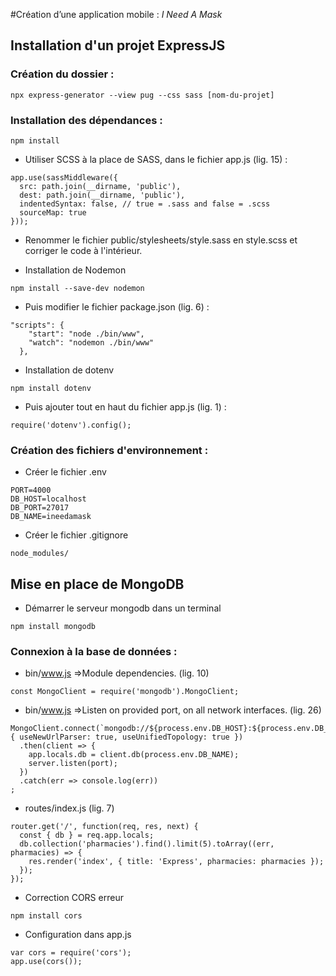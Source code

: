 #Création d’une application mobile : _I Need A Mask_

## Installation d'un projet ExpressJS

### Création du dossier :

```shell script
npx express-generator --view pug --css sass [nom-du-projet]
```

### Installation des dépendances :

```shell script
npm install
```

- Utiliser SCSS à la place de SASS, dans le fichier app.js (lig. 15) :

```shell script
app.use(sassMiddleware({
  src: path.join(__dirname, 'public'),
  dest: path.join(__dirname, 'public'),
  indentedSyntax: false, // true = .sass and false = .scss
  sourceMap: true
}));
```

- Renommer le fichier public/stylesheets/style.sass en style.scss et corriger le code à l'intérieur.

- Installation de Nodemon

```shell script
npm install --save-dev nodemon
```

- Puis modifier le fichier package.json (lig. 6) :

```shell script
"scripts": {
    "start": "node ./bin/www",
    "watch": "nodemon ./bin/www"
  },
```

- Installation de dotenv

```shell script
npm install dotenv
```

- Puis ajouter tout en haut du fichier app.js (lig. 1) :

```shell script
require('dotenv').config();
```


### Création des fichiers d'environnement :

- Créer le fichier .env
```shell script
PORT=4000
DB_HOST=localhost
DB_PORT=27017
DB_NAME=ineedamask
```

- Créer le fichier .gitignore
```shell script
node_modules/
```

## Mise en place de MongoDB

- Démarrer le serveur mongodb dans un terminal

```shell script
npm install mongodb
```

### Connexion à la base de données :

- bin/www.js =>Module dependencies. (lig. 10)
```shell script
const MongoClient = require('mongodb').MongoClient;
```

- bin/www.js =>Listen on provided port, on all network interfaces. (lig. 26)
```shell script
MongoClient.connect(`mongodb://${process.env.DB_HOST}:${process.env.DB_PORT}`, { useNewUrlParser: true, useUnifiedTopology: true })
  .then(client => {
    app.locals.db = client.db(process.env.DB_NAME);
    server.listen(port);
  })
  .catch(err => console.log(err))
;
```

- routes/index.js (lig. 7)
```shell script
router.get('/', function(req, res, next) {
  const { db } = req.app.locals;
  db.collection('pharmacies').find().limit(5).toArray((err, pharmacies) => {
    res.render('index', { title: 'Express', pharmacies: pharmacies });
  });
});
```

- Correction CORS erreur
```shell script
npm install cors
```
- Configuration dans app.js
```shell script
var cors = require('cors');
app.use(cors());
```

